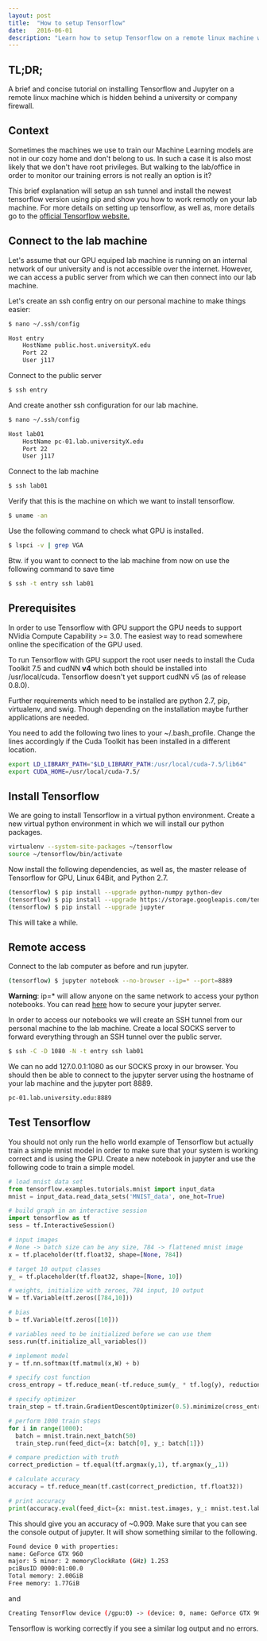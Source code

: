 ```yaml
---
layout: post
title:  "How to setup Tensorflow"
date:   2016-06-01
description: "Learn how to setup Tensorflow on a remote linux machine without root access."
---
```

## TL;DR;
A brief and concise tutorial on installing Tensorflow and Jupyter on a remote linux machine which is hidden behind a university or company firewall.

## Context
Sometimes the machines we use to train our Machine Learning models are not in our cozy home and don't belong to us. In such a case it is also most likely that we don't have root privileges. But walking to the lab/office in order to monitor our training errors is not really an option is it?

This brief explanation will setup an ssh tunnel and install the newest tensorflow version using pip and show you how to work remotly on your lab machine. For more details on setting up tensorflow, as well as, more details go to the [official Tensorflow website.](https://www.tensorflow.org/versions/master/get_started/os_setup.html)

## Connect to the lab machine
Let's assume that our GPU equiped lab machine is running on an internal network of our university and is not accessible over the internet. However, we can access a public server from which we can then connect into our lab machine. 

Let's create an ssh config entry on our personal machine to make things easier: 

```bash
$ nano ~/.ssh/config
```

```bash
Host entry
	HostName public.host.universityX.edu
	Port 22
	User j117
```
Connect to the public server

```bash
$ ssh entry
```
And create another ssh configuration for our lab machine.

```bash
$ nano ~/.ssh/config
```

```bash
Host lab01
	HostName pc-01.lab.universityX.edu
	Port 22
	User j117
```
Connect to the lab machine

```bash
$ ssh lab01
```
Verify that this is the machine on which we want to install tensorflow.

```bash
$ uname -an
```
Use the following command to check what GPU is installed.

```bash
$ lspci -v | grep VGA
```
Btw. if you want to connect to the lab machine from now on use the following command to save time

```bash
$ ssh -t entry ssh lab01
```

## Prerequisites
In order to use Tensorflow with GPU support the GPU needs to support NVidia Compute Capability >= 3.0. The easiest way to read somewhere online the specification of the GPU used. 

To run Tensorflow with GPU support the root user needs to install the Cuda Toolkit 7.5 and cudNN **v4** which both should be installed into /usr/local/cuda. Tensorflow doesn't yet support cudNN v5 (as of release 0.8.0).

Further requirements which need to be installed are python 2.7, pip, virtualenv, and swig. Though depending on the installation maybe further applications are needed. 

You need to add the following two lines to your ~/.bash_profile. Change the lines accordingly if the Cuda Toolkit has been installed in a different location. 

```bash
export LD_LIBRARY_PATH="$LD_LIBRARY_PATH:/usr/local/cuda-7.5/lib64"
export CUDA_HOME=/usr/local/cuda-7.5/
```

## Install Tensorflow
We are going to install Tensorflow in a virtual python environment. Create a new virtual python environment in which we will install our python packages.

```bash
virtualenv --system-site-packages ~/tensorflow
source ~/tensorflow/bin/activate
```
Now install the following dependencies, as well as, the master release of Tensorflow for GPU, Linux 64Bit, and Python 2.7.

```bash
(tensorflow) $ pip install --upgrade python-numpy python-dev
(tensorflow) $ pip install --upgrade https://storage.googleapis.com/tensorflow/linux/gpu/tensorflow-0.8.0-cp27-none-linux_x86_64.whl
(tensorflow) $ pip install --upgrade jupyter
```
This will take a while. 

## Remote access 
Connect to the lab computer as before and run jupyter.

```bash
(tensorflow) $ jupyter notebook --no-browser --ip=* --port=8889
```
**Warning**: ip=* will allow anyone on the same network to access your python notebooks. You can read [here](http://jupyter-notebook.readthedocs.io/en/latest/public_server.html) how to secure your jupyter server. 

In order to access our notebooks we will create an SSH tunnel from our personal machine to the lab machine. Create a local SOCKS server to forward everything through an SSH tunnel over the public server.

```bash
$ ssh -C -D 1080 -N -t entry ssh lab01
```
We can no add 127.0.0.1:1080 as our SOCKS proxy in our browser. You should then be able to connect to the jupyter server using the hostname of your lab machine and the jupyter port 8889.

```bash
pc-01.lab.university.edu:8889
```

## Test Tensorflow
You should not only run the hello world example of Tensorflow but actually train a simple mnist model in order to make sure that your system is working correct and is using the GPU. Create a new notebook in jupyter and use the following code to train a simple model.

```python
# load mnist data set
from tensorflow.examples.tutorials.mnist import input_data
mnist = input_data.read_data_sets('MNIST_data', one_hot=True)

# build graph in an interactive session
import tensorflow as tf
sess = tf.InteractiveSession()

# input images
# None -> batch size can be any size, 784 -> flattened mnist image
x = tf.placeholder(tf.float32, shape=[None, 784]) 

# target 10 output classes
y_ = tf.placeholder(tf.float32, shape=[None, 10])

# weights, initialize with zeroes, 784 input, 10 output
W = tf.Variable(tf.zeros([784,10]))

# bias
b = tf.Variable(tf.zeros([10]))

# variables need to be initialized before we can use them
sess.run(tf.initialize_all_variables())

# implement model
y = tf.nn.softmax(tf.matmul(x,W) + b)

# specify cost function
cross_entropy = tf.reduce_mean(-tf.reduce_sum(y_ * tf.log(y), reduction_indices=[1]))

# specify optimizer
train_step = tf.train.GradientDescentOptimizer(0.5).minimize(cross_entropy)

# perform 1000 train steps
for i in range(1000):
  batch = mnist.train.next_batch(50)
  train_step.run(feed_dict={x: batch[0], y_: batch[1]})

# compare prediction with truth
correct_prediction = tf.equal(tf.argmax(y,1), tf.argmax(y_,1))

# calculate accuracy
accuracy = tf.reduce_mean(tf.cast(correct_prediction, tf.float32))

# print accuracy
print(accuracy.eval(feed_dict={x: mnist.test.images, y_: mnist.test.labels}))
```

This should give you an accuracy of ~0.909. Make sure that you can see the console output of jupyter. It will show something similar to the following. 

```bash
Found device 0 with properties: 
name: GeForce GTX 960
major: 5 minor: 2 memoryClockRate (GHz) 1.253
pciBusID 0000:01:00.0
Total memory: 2.00GiB
Free memory: 1.77GiB
```
and 

```bash
Creating TensorFlow device (/gpu:0) -> (device: 0, name: GeForce GTX 960, pci bus id: 0000:01:00.0)
```
Tensorflow is working correctly if you see a similar log output and no errors. 

